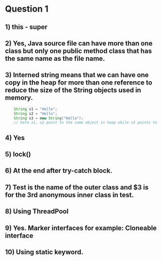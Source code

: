 # Question 1
## 1) this - super
## 2) Yes, Java source file can have more than one class but only one public method class that has the same name as the file name.
## 3) Interned string means that we can have one copy in the heap for more than one reference to reduce the size of the String objects used in memory.
```java
    String s1 = "Hello";
    String s2 = "Hello";
    String s3 = new String("Hello");
    // here s1, s2 point to the same object in heap while s3 points to another object.
```
## 4) Yes
## 5) lock()
## 6) At the end after try-catch block.
## 7) Test is the name of the outer class and $3 is for the 3rd anonymous inner class in test.
## 8) Using ThreadPool
## 9) Yes. Marker interfaces for example: Cloneable interface
## 10) Using static keyword.

